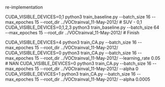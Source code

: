 re-implementation

CUDA_VISIBLE_DEVICES=0,1 python3 train_baseline.py --batch_size 16 --max_epoches 15 --root_dir ../VOCtrainval_11-May-2012/     # SUV - 0,1
CUDA_VISIBLE_DEVICES=0,1,2,3 python3 train_baseline.py --batch_size 64 --max_epoches 15 --root_dir ../VOCtrainval_11-May-2012/ # Finish

CUDA_VISIBLE_DEVICES=4 python3 train_CA.py --batch_size 16 --max_epoches 15 --root_dir ../VOCtrainval_11-May-2012/ 
CUDA_VISIBLE_DEVICES=0 python3 train_CA.py --batch_size 16 --max_epoches 15 --root_dir ../VOCtrainval_11-May-2012/ --learning_rate 0.05 # NAN
CUDA_VISIBLE_DEVICES=0 python3 train_CA.py --batch_size 16 --max_epoches 15 --root_dir ../VOCtrainval_11-May-2012/ --alpha 0
CUDA_VISIBLE_DEVICES=1 python3 train_CA.py --batch_size 16 --max_epoches 15 --root_dir ../VOCtrainval_11-May-2012/ --alpha 0.0005